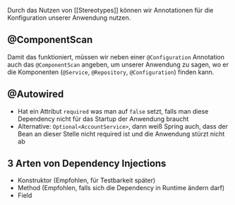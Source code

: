 Durch das Nutzen von [[Stereotypes]] können wir Annotationen für die Konfiguration unserer Anwendung nutzen.

## @ComponentScan
Damit das funktioniert, müssen wir neben einer `@Configuration` Annotation auch das `@ComponentScan` angeben, um unserer Anwendung zu sagen, wo er die Komponenten (`@Service`, `@Repository`, `@Configuration`) finden kann.

## @Autowired
- Hat ein Attribut `required` was man auf `false` setzt, falls man diese Dependency nicht für das Startup der Anwendung braucht
- Alternative: `Optional<AccountService>`, dann weiß Spring auch, dass der Bean an dieser Stelle nicht required ist und die Anwendung stürzt nicht ab

## 3 Arten von Dependency Injections
- Konstruktor (Empfohlen, für Testbarkeit später)
- Method (Empfohlen, falls sich die Dependency in Runtime ändern darf)
- Field